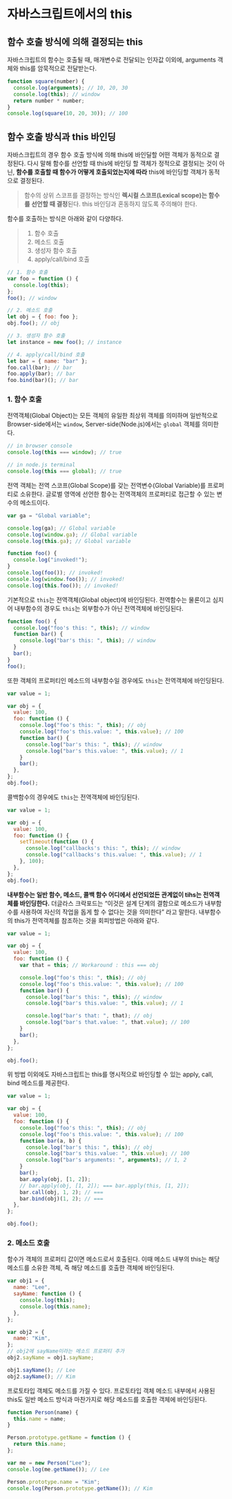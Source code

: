 # 자바스크립트에서의 this

## 함수 호출 방식에 의해 결정되는 this

자바스크립트의 함수는 호출될 때, 매개변수로 전달되는 인자값 이외에, arguments 객체와 this를 암묵적으로 전달받는다.

```js
function square(number) {
  console.log(arguments); // 10, 20, 30
  console.log(this); // window
  return number * number;
}
console.log(square(10, 20, 30)); // 100
```

## 함수 호출 방식과 this 바인딩

자바스크립트의 경우 함수 호출 방식에 의해 this에 바인딜할 어떤 객체가 동적으로 결정된다. 다시 말해 함수를 선언할 때 this에 바인딩 할 객체가 정적으로 결정되는 것이 아닌, **함수를 호출할 때 함수가 어떻게 호출되었는지에 따라** this에 바인딩할 객체가 동적으로 결정된다.

> 함수의 상위 스코프를 결정하는 방식인 **렉시컬 스코프(Lexical scope)는 함수를 선언할 때 결정**된다. this 바인딩과 혼동하지 않도록 주의해야 한다.

함수를 호출하는 방식은 아래와 같이 다양하다.

> 1. 함수 호출
> 2. 메소드 호출
> 3. 생성자 함수 호출
> 4. apply/call/bind 호출

```js
// 1. 함수 호출
var foo = function () {
  console.log(this);
};
foo(); // window

// 2. 메소드 호출
let obj = { foo: foo };
obj.foo(); // obj

// 3. 생성자 함수 호출
let instance = new foo(); // instance

// 4. apply/call/bind 호출
let bar = { name: "bar" };
foo.call(bar); // bar
foo.apply(bar); // bar
foo.bind(bar)(); // bar
```

### 1. 함수 호출

전역객체(Global Object)는 모든 객체의 유일한 최상위 객체를 의미하며 일반적으로 Browser-side에서는 `window`, Server-side(Node.js)에서는 `global` 객체를 의미한다.

```js
// in browser console
console.log(this === window); // true

// in node.js terminal
console.log(this === global); // true
```

전역 객체는 전역 스코프(Global Scope)를 갖는 전역변수(Global Variable)를 프로퍼티로 소유한다. 글로벌 영역에 선언한 함수는 전역객체의 프로퍼티로 접근할 수 있는 변수의 메소드이다.

```js
var ga = "Global variable";

console.log(ga); // Global variable
console.log(window.ga); // Global variable
console.log(this.ga); // Global variable

function foo() {
  console.log("invoked!");
}
console.log(foo()); // invoked!
console.log(window.foo()); // invoked!
console.log(this.foo()); // invoked!
```

기본적으로 `this`는 전역객체(Global object)에 바인딩된다. 전역함수는 물론이고 심지어 내부함수의 경우도 `this`는 외부함수가 아닌 전역객체에 바인딩된다.

```js
function foo() {
  console.log("foo's this: ", this); // window
  function bar() {
    console.log("bar's this: ", this); // window
  }
  bar();
}
foo();
```

또한 객체의 프로퍼티인 메소드의 내부함수일 경우에도 `this`는 전역객체에 바인딩된다.

```js
var value = 1;

var obj = {
  value: 100,
  foo: function () {
    console.log("foo's this: ", this); // obj
    console.log("foo's this.value: ", this.value); // 100
    function bar() {
      console.log("bar's this: ", this); // window
      console.log("bar's this.value: ", this.value); // 1
    }
    bar();
  },
};
obj.foo();
```

콜백함수의 경우에도 `this`는 전역객체에 바인딩된다.

```js
var value = 1;

var obj = {
  value: 100,
  foo: function () {
    setTimeout(function () {
      console.log("callbacks's this: ", this); // window
      console.log("callbacks's this.value: ", this.value); // 1
    }, 100);
  },
};
obj.foo();
```

**내부함수는 일반 함수, 메소드, 콜백 함수 어디에서 선언되었든 관계없이 tihs는 전역객체를 바인딩한다.** 더글라스 크락포드는 “이것은 설계 단계의 결함으로 메소드가 내부함수를 사용하여 자신의 작업을 돕게 할 수 없다는 것을 의미한다” 라고 말한다. 내부함수의 this가 전역객체를 참조하는 것을 회피방법은 아래와 같다.

```js
var value = 1;

var obj = {
  value: 100,
  foo: function () {
    var that = this; // Workaround : this === obj

    console.log("foo's this: ", this); // obj
    console.log("foo's this.value: ", this.value); // 100
    function bar() {
      console.log("bar's this: ", this); // window
      console.log("bar's this.value: ", this.value); // 1

      console.log("bar's that: ", that); // obj
      console.log("bar's that.value: ", that.value); // 100
    }
    bar();
  },
};

obj.foo();
```

위 방법 이외에도 자바스크립트는 this를 명시적으로 바인딩할 수 있는 apply, call, bind 메소드를 제공한다.

```js
var value = 1;

var obj = {
  value: 100,
  foo: function () {
    console.log("foo's this: ", this); // obj
    console.log("foo's this.value: ", this.value); // 100
    function bar(a, b) {
      console.log("bar's this: ", this); // obj
      console.log("bar's this.value: ", this.value); // 100
      console.log("bar's arguments: ", arguments); // 1, 2
    }
    bar();
    bar.apply(obj, [1, 2]);
    // bar.apply(obj, [1, 2]); === bar.apply(this, [1, 2]);
    bar.call(obj, 1, 2); // ===
    bar.bind(obj)(1, 2); // ===
  },
};

obj.foo();
```

### 2. 메소드 호출

함수가 객체의 프로퍼티 값이면 메소드로서 호출된다. 이때 메소드 내부의 this는 해당 메소드를 소유한 객체, 즉 해당 메소드를 호출한 객체에 바인딩된다.

```js
var obj1 = {
  name: "Lee",
  sayName: function () {
    console.log(this);
    console.log(this.name);
  },
};

var obj2 = {
  name: "Kim",
};
// obj2에 sayName이라는 메소드 프로퍼티 추가
obj2.sayName = obj1.sayName;

obj1.sayName(); // Lee
obj2.sayName(); // Kim
```

프로토타입 객체도 메소드를 가질 수 있다. 프로토타입 객체 메소드 내부에서 사용된 this도 일반 메소드 방식과 마찬가지로 해당 메소드를 호출한 객체에 바인딩된다.

```js
function Person(name) {
  this.name = name;
}

Person.prototype.getName = function () {
  return this.name;
};

var me = new Person("Lee");
console.log(me.getName()); // Lee

Person.prototype.name = "Kim";
console.log(Person.prototype.getName()); // Kim
```
